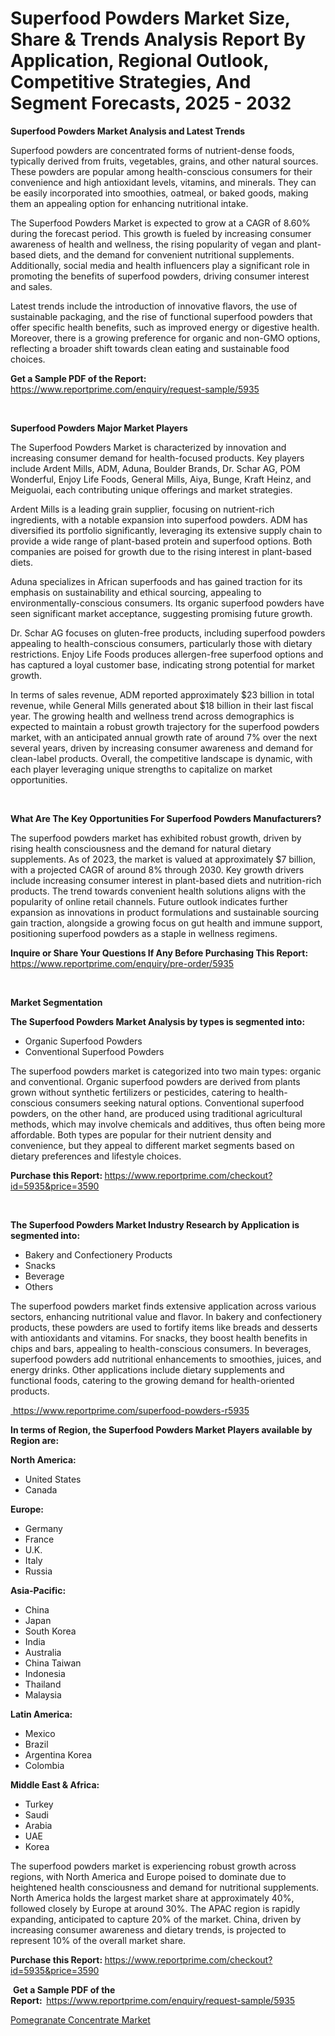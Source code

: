 <p><h1>Superfood Powders Market Size, Share & Trends Analysis Report By Application, Regional Outlook, Competitive Strategies, And Segment Forecasts, 2025 - 2032</h1></p><p><strong>Superfood Powders Market Analysis and Latest Trends</strong></p>
<p><p>Superfood powders are concentrated forms of nutrient-dense foods, typically derived from fruits, vegetables, grains, and other natural sources. These powders are popular among health-conscious consumers for their convenience and high antioxidant levels, vitamins, and minerals. They can be easily incorporated into smoothies, oatmeal, or baked goods, making them an appealing option for enhancing nutritional intake.</p><p>The Superfood Powders Market is expected to grow at a CAGR of 8.60% during the forecast period. This growth is fueled by increasing consumer awareness of health and wellness, the rising popularity of vegan and plant-based diets, and the demand for convenient nutritional supplements. Additionally, social media and health influencers play a significant role in promoting the benefits of superfood powders, driving consumer interest and sales.</p><p>Latest trends include the introduction of innovative flavors, the use of sustainable packaging, and the rise of functional superfood powders that offer specific health benefits, such as improved energy or digestive health. Moreover, there is a growing preference for organic and non-GMO options, reflecting a broader shift towards clean eating and sustainable food choices.</p></p>
<p><strong>Get a Sample PDF of the Report:&nbsp;</strong> <a href="https://www.reportprime.com/enquiry/request-sample/5935?utm_campaign=3113&utm_medium=2&utm_source=Github&utm_content=ia&utm_term=19032025&utm_id=superfood-powders">https://www.reportprime.com/enquiry/request-sample/5935</a></p>
<p>&nbsp;</p>
<p><strong>Superfood Powders Major Market Players</strong></p>
<p><p>The Superfood Powders Market is characterized by innovation and increasing consumer demand for health-focused products. Key players include Ardent Mills, ADM, Aduna, Boulder Brands, Dr. Schar AG, POM Wonderful, Enjoy Life Foods, General Mills, Aiya, Bunge, Kraft Heinz, and Meiguolai, each contributing unique offerings and market strategies.</p><p>Ardent Mills is a leading grain supplier, focusing on nutrient-rich ingredients, with a notable expansion into superfood powders. ADM has diversified its portfolio significantly, leveraging its extensive supply chain to provide a wide range of plant-based protein and superfood options. Both companies are poised for growth due to the rising interest in plant-based diets.</p><p>Aduna specializes in African superfoods and has gained traction for its emphasis on sustainability and ethical sourcing, appealing to environmentally-conscious consumers. Its organic superfood powders have seen significant market acceptance, suggesting promising future growth.</p><p>Dr. Schar AG focuses on gluten-free products, including superfood powders appealing to health-conscious consumers, particularly those with dietary restrictions. Enjoy Life Foods produces allergen-free superfood options and has captured a loyal customer base, indicating strong potential for market growth.</p><p>In terms of sales revenue, ADM reported approximately $23 billion in total revenue, while General Mills generated about $18 billion in their last fiscal year. The growing health and wellness trend across demographics is expected to maintain a robust growth trajectory for the superfood powders market, with an anticipated annual growth rate of around 7% over the next several years, driven by increasing consumer awareness and demand for clean-label products. Overall, the competitive landscape is dynamic, with each player leveraging unique strengths to capitalize on market opportunities.</p></p>
<p>&nbsp;</p>
<p><strong>What Are The Key Opportunities For Superfood Powders Manufacturers?</strong></p>
<p><p>The superfood powders market has exhibited robust growth, driven by rising health consciousness and the demand for natural dietary supplements. As of 2023, the market is valued at approximately $7 billion, with a projected CAGR of around 8% through 2030. Key growth drivers include increasing consumer interest in plant-based diets and nutrition-rich products. The trend towards convenient health solutions aligns with the popularity of online retail channels. Future outlook indicates further expansion as innovations in product formulations and sustainable sourcing gain traction, alongside a growing focus on gut health and immune support, positioning superfood powders as a staple in wellness regimens.</p></p>
<p><strong>Inquire or Share Your Questions If Any Before Purchasing This Report:</strong> <a href="https://www.reportprime.com/enquiry/pre-order/5935?utm_campaign=3113&utm_medium=2&utm_source=Github&utm_content=ia&utm_term=19032025&utm_id=superfood-powders">https://www.reportprime.com/enquiry/pre-order/5935</a></p>
<p>&nbsp;</p>
<p><strong>Market Segmentation</strong></p>
<p><strong>The Superfood Powders Market Analysis by types is segmented into:</strong></p>
<p><ul><li>Organic Superfood Powders</li><li>Conventional Superfood Powders</li></ul></p>
<p><p>The superfood powders market is categorized into two main types: organic and conventional. Organic superfood powders are derived from plants grown without synthetic fertilizers or pesticides, catering to health-conscious consumers seeking natural options. Conventional superfood powders, on the other hand, are produced using traditional agricultural methods, which may involve chemicals and additives, thus often being more affordable. Both types are popular for their nutrient density and convenience, but they appeal to different market segments based on dietary preferences and lifestyle choices.</p></p>
<p><strong>Purchase this Report:&nbsp;</strong><a href="https://www.reportprime.com/checkout?id=5935&price=3590&utm_campaign=3113&utm_medium=2&utm_source=Github&utm_content=ia&utm_term=19032025&utm_id=superfood-powders">https://www.reportprime.com/checkout?id=5935&price=3590</a></p>
<p>&nbsp;</p>
<p><strong>The Superfood Powders Market Industry Research by Application is segmented into:</strong></p>
<p><ul><li>Bakery and Confectionery Products</li><li>Snacks</li><li>Beverage</li><li>Others</li></ul></p>
<p><p>The superfood powders market finds extensive application across various sectors, enhancing nutritional value and flavor. In bakery and confectionery products, these powders are used to fortify items like breads and desserts with antioxidants and vitamins. For snacks, they boost health benefits in chips and bars, appealing to health-conscious consumers. In beverages, superfood powders add nutritional enhancements to smoothies, juices, and energy drinks. Other applications include dietary supplements and functional foods, catering to the growing demand for health-oriented products.</p></p>
<p><a href="https://www.reportprime.com/superfood-powders-r5935?utm_campaign=3113&utm_medium=2&utm_source=Github&utm_content=ia&utm_term=19032025&utm_id=superfood-powders">&nbsp;https://www.reportprime.com/superfood-powders-r5935</a></p>
<p><strong>In terms of Region, the Superfood Powders Market Players available by Region are:</strong></p>
<p>
    <p> <strong> North America: </strong>
        <ul>
            <li>United States</li>
            <li>Canada</li>
        </ul>
        </p> 
    <p> <strong> Europe: </strong>
        <ul>
            <li>Germany</li>
            <li>France</li>
            <li>U.K.</li>
            <li>Italy</li>
            <li>Russia</li>
        </ul>
        </p> 
    <p> <strong> Asia-Pacific: </strong>
        <ul>
            <li>China</li>
            <li>Japan</li>
            <li>South Korea</li>
            <li>India</li>
            <li>Australia</li>
            <li>China Taiwan</li>
            <li>Indonesia</li>
            <li>Thailand</li>
            <li>Malaysia</li>
        </ul>
        </p> 
    <p> <strong> Latin America: </strong>
        <ul>
            <li>Mexico</li>
            <li>Brazil</li>
            <li>Argentina Korea</li>
            <li>Colombia</li>
        </ul>
        </p> 
    <p> <strong> Middle East & Africa: </strong>
        <ul>
            <li>Turkey</li>
            <li>Saudi</li>
            <li>Arabia</li>
            <li>UAE</li>
            <li>Korea</li>
        </ul>
    </p>
    </p>
<p><p>The superfood powders market is experiencing robust growth across regions, with North America and Europe poised to dominate due to heightened health consciousness and demand for nutritional supplements. North America holds the largest market share at approximately 40%, followed closely by Europe at around 30%. The APAC region is rapidly expanding, anticipated to capture 20% of the market. China, driven by increasing consumer awareness and dietary trends, is projected to represent 10% of the overall market share.</p></p>
<p><strong>Purchase this Report: </strong><a href="https://www.reportprime.com/checkout?id=5935&price=3590&utm_campaign=3113&utm_medium=2&utm_source=Github&utm_content=ia&utm_term=19032025&utm_id=superfood-powders">https://www.reportprime.com/checkout?id=5935&price=3590</a></p>
<p>&nbsp;<strong>Get a Sample PDF of the Report:&nbsp;&nbsp;</strong><a href="https://www.reportprime.com/enquiry/request-sample/5935?utm_campaign=3113&utm_medium=2&utm_source=Github&utm_content=ia&utm_term=19032025&utm_id=superfood-powders">https://www.reportprime.com/enquiry/request-sample/5935</a></p>
<p><strong></strong></p>
<p><p><a href="https://github.com/kaqiewan/Market-Research-Report-List-1/blob/main/pomegranate-concentrate-market.md?utm_campaign=3113&utm_medium=2&utm_source=Github&utm_content=ia&utm_term=19032025&utm_id=superfood-powders">Pomegranate Concentrate Market</a></p></p>